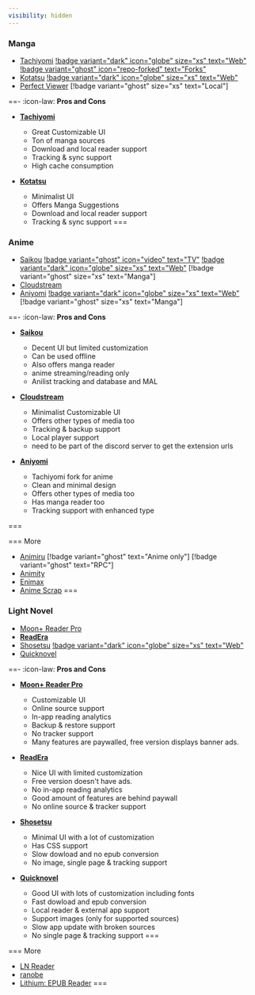```yaml
---
visibility: hidden
---
```


### Manga
- [Tachiyomi](https://github.com/tachiyomiorg/tachiyomi/) [!badge variant="dark" icon="globe" size="xs" text="Web"](https://tachiyomi.org/) [!badge variant="ghost" icon="repo-forked" text="Forks"](https://tachiyomi.org/forks/)
- [Kotatsu](https://github.com/KotatsuApp/Kotatsu) [!badge variant="dark" icon="globe" size="xs" text="Web"](https://kotatsu.app/)
- [Perfect Viewer](https://play.google.com/store/apps/details?id=com.rookiestudio.perfectviewer&hl=en&gl=US) [!badge variant="ghost" size="xs" text="Local"]

==- :icon-law: **Pros and Cons**
- [**Tachiyomi**](https://github.com/tachiyomiorg/tachiyomi/)
    - Great Customizable UI
    - Ton of manga sources
    - Download and local reader support
    - Tracking & sync support
    - High cache consumption

- [**Kotatsu**](https://github.com/KotatsuApp/Kotatsu)
    - Minimalist UI
    - Offers Manga Suggestions
    - Download and local reader support
    - Tracking & sync support
===

### Anime
- [Saikou](https://github.com/saikou-app/saikou/) [!badge variant="ghost" icon="video" text="TV"](https://github.com/siennaXD/SaikouTV/)  [!badge variant="dark" icon="globe" size="xs" text="Web"](https://saikou.pages.dev/)  [!badge variant="ghost" size="xs" text="Manga"]
- [Cloudstream](https://github.com/recloudstream/cloudstream)
- [Aniyomi](https://github.com/jmir1/aniyomi/) [!badge variant="dark" icon="globe" size="xs" text="Web"](https://aniyomi.org/) [!badge variant="ghost" size="xs" text="Manga"]


==- :icon-law: **Pros and Cons**
- [**Saikou**](https://github.com/saikou-app/saikou/)
    - Decent UI but limited customization
    - Can be used offline
    - Also offers manga reader
    - anime streaming/reading only
    - Anilist tracking and database and MAL

- [**Cloudstream**](https://github.com/recloudstream/cloudstream)
    - Minimalist Customizable UI
    - Offers other types of media too
    - Tracking & backup support
    - Local player support
    - need to be part of the discord server to get the extension urls

- [**Aniyomi**](https://github.com/jmir1/aniyomi/)
    - Tachiyomi fork for anime
    - Clean and minimal design
    - Offers other types of media too
    - Has manga reader too
    - Tracking support with enhanced type

===

=== More
- [Animiru](https://github.com/Quickdesh/Animiru) [!badge variant="ghost" text="Anime only"] [!badge variant="ghost" text="RPC"]
- [Animity](https://github.com/kl3jvi/animity)
- [Enimax](https://github.com/enimax-anime/enimax)
- [Anime Scrap](https://github.com/fakeyatogod/AnimeScrap)
===

### Light Novel
- [Moon+ Reader Pro](https://play.google.com/store/apps/details?id=com.flyersoft.moonreaderp&hl=en&gl=US)
- [**ReadEra**](https://play.google.com/store/apps/details?id=org.readera&hl=en&gl=US)
- [Shosetsu](https://gitlab.com/shosetsuorg/shosetsu) [!badge variant="dark" icon="globe" size="xs" text="Web"](https://shosetsu.app/)
- [Quicknovel](https://github.com/LagradOst/QuickNovel)

==- :icon-law: **Pros and Cons**
- [**Moon+ Reader Pro**](https://play.google.com/store/apps/details?id=com.flyersoft.moonreaderp&hl=en&gl=US)
    - Customizable UI
    - Online source support
    - In-app reading analytics
    - Backup & restore support
    - No tracker support
    - Many features are paywalled, free version displays banner ads.

- [**ReadEra**](https://play.google.com/store/apps/details?id=org.readera&hl=en&gl=US)
    - Nice UI with limited customization
    - Free version doesn't have ads.
    - No in-app reading analytics
    - Good amount of features are behind paywall
    - No online source & tracker support

- [**Shosetsu**](https://gitlab.com/shosetsuorg/shosetsu)
    - Minimal UI with a lot of customization
    - Has CSS support
    - Slow dowload and no epub conversion
    - No image, single page & tracking support


- [**Quicknovel**](https://github.com/LagradOst/QuickNovel)
    - Good UI with lots of customization including fonts
    - Fast dowload and epub conversion
    - Local reader & external app support
    - Support images (only for supported sources)
    - Slow app update with broken sources
    - No single page & tracking support
===

=== More
- [LN Reader](https://github.com/LNReader/lnreader)
- [ranobe](https://github.com/ranobe-org/ranobe)
- [Lithium: EPUB Reader](https://play.google.com/store/apps/details?id=com.faultexception.reader&hl=en&gl=US)
===